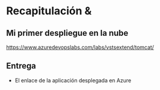 # Recapitulación &

## Mi primer despliegue en la nube

https://www.azuredevopslabs.com/labs/vstsextend/tomcat/

## Entrega
- El enlace de la aplicación desplegada en Azure
